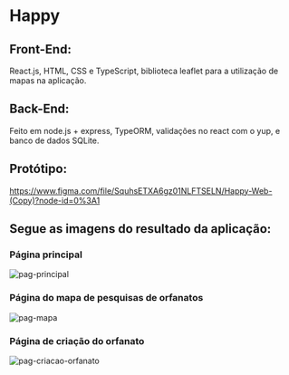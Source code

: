 # Happy

## Front-End:
React.js, HTML, CSS e TypeScript, biblioteca leaflet para a utilização de mapas na aplicação.

## Back-End: 
Feito em node.js + express, TypeORM, validações no react com o yup, e banco de dados SQLite. 

## Protótipo:
https://www.figma.com/file/SquhsETXA6gz01NLFTSELN/Happy-Web-(Copy)?node-id=0%3A1

## Segue as imagens do resultado da aplicação: 
### Página principal
![pag-principal](https://user-images.githubusercontent.com/63068481/97807121-ce05c700-1c3d-11eb-9b70-9e32148f0472.png)
### Página do mapa de pesquisas de orfanatos
![pag-mapa](https://user-images.githubusercontent.com/63068481/97807139-deb63d00-1c3d-11eb-9b9e-799225e0bf7f.png)
### Página de criação do orfanato
![pag-criacao-orfanato](https://user-images.githubusercontent.com/63068481/97807149-ef66b300-1c3d-11eb-880d-35140e7c465b.png)
